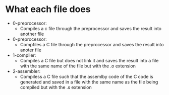 # What each file does


- 0-preprocessor:
	- Compiles a c file through the preprocessor and saves the result into another file
- 0-preprocessor:
	- Compfiles a C file through the preprocessor and saves the result into anoter file
- 1-compiler:
	- Compiles a C file but does not link it and saves the result into a file with the same name of the file but with the .o extension
- 2-assembler:
	- Compiless a C file such that the assemlby code of the C code is generated and saved in a file with the same name as the file being compiled but with the .s extension
